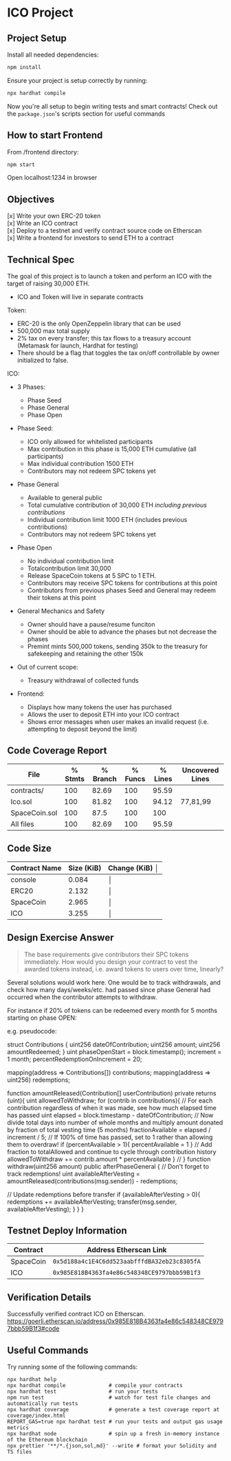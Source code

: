 # ICO Project

## Project Setup

Install all needed dependencies:

```bash
npm install
```

Ensure your project is setup correctly by running:

```bash
npx hardhat compile
```

Now you're all setup to begin writing tests and smart contracts! Check out the `package.json`'s scripts section for useful commands

## How to start Frontend
From /frontend directory:
```bash
npm start
```
Open localhost:1234 in browser

## Objectives

[x] Write your own ERC-20 token  
[x] Write an ICO contract  
[x] Deploy to a testnet and verify contract source code on Etherscan  
[x] Write a frontend for investors to send ETH to a contract

## Technical Spec

<!-- Here you should list the technical requirements of the project. These should include the points given in the project spec, but will go beyond what is given in the spec because that was written by a non-technical client who leaves it up to you to fill in the spec's details -->

The goal of this project is to launch a token and perform an ICO with the target of raising 30,000 ETH.
- ICO and Token will live in separate contracts

Token:
- ERC-20 is the only OpenZeppelin library that can be used
- 500,000 max total supply
- 2% tax on every transfer; this tax flows to a treasury account (Metamask for launch, Hardhat for testing)
- There should be a flag that toggles the tax on/off controllable by owner initialized to false. 

ICO:
- 3 Phases:
  - Phase Seed
  - Phase General
  - Phase Open
- Phase Seed:
  - ICO only allowed for whitelisted participants
  - Max contribution in this phase is 15,000 ETH cumulative (all participants)
  - Max individual contribution 1500 ETH
  - Contributors may not redeem SPC tokens yet
- Phase General
  - Available to general public
  - Total cumulative contribution of 30,000 ETH *including previous contributions*
  - Individual contribution limit 1000 ETH (includes previous contributions)
  - Contributors may not redeem SPC tokens yet
- Phase Open
  - No individual contribution limit
  - Totalcontribution limit 30,000
  - Release SpaceCoin tokens at 5 SPC to 1 ETH. 
  - Contributors may receive SPC tokens for contributions at this point
  - Contributors from previous phases Seed and General may redeem their tokens at this point
- General Mechanics and Safety
  - Owner should have a pause/resume funciton
  - Owner should be able to advance the phases but not decrease the phases
  - Premint mints 500,000 tokens, sending 350k to the treasury for safekeeping and retaining the other 150k 
- Out of current scope:
  - Treasury withdrawal of collected funds

- Frontend:
  - Displays how many tokens the user has purchased
  - Allows the user to deposit ETH into your ICO contract
  - Shows error messages when user makes an invalid request (i.e. attempting to deposit beyond the limit)

## Code Coverage Report
<!-- Copy + paste your coverage report here before submitting your project -->
<!-- You can see how to generate a coverage report in the "Solidity Code Coverage" section located here: -->
<!-- https://learn.0xmacro.com/training/project-crowdfund/p/4 -->

|File            |  % Stmts | % Branch |  % Funcs |  % Lines |Uncovered Lines |
----------------|----------|----------|----------|----------|----------------|
| contracts/     |      100 |    82.69 |      100 |    95.59 |                |
|  Ico.sol       |      100 |    81.82 |      100 |    94.12 |       77,81,99 |
|  SpaceCoin.sol |      100 |     87.5 |      100 |      100 |                |
| All files       |      100 |    82.69 |      100 |    95.59 |                |

## Code Size

|  Contract Name  |  Size (KiB)  |  Change (KiB)  │
------------------|--------------|----------------|
|  console        |       0.084  |                │
|  ERC20          |       2.132  |                │
|  SpaceCoin      |       2.965  |                │
|  ICO            |       3.255  |                │


## Design Exercise Answer

<!-- Answer the Design Exercise. -->
<!-- In your answer: (1) Consider the tradeoffs of your design, and (2) provide some pseudocode, or a diagram, to illustrate how one would get started. -->

> The base requirements give contributors their SPC tokens immediately. How would you design your contract to vest the awarded tokens instead, i.e. award tokens to users over time, linearly?

Several solutions would work here.  One would be to track withdrawals, and check how many days/weeks/etc. had passed since phase General had occurred when the contributor attempts to withdraw. 

For instance if 20% of tokens can be redeemed every month for 5 months starting on phase OPEN:

e.g. pseudocode:

struct Contributions {
    uint256 dateOfContribution;
    uint256 amount;
    uint256 amountRedeemed;
}
uint phaseOpenStart = block.timestamp();
increment = 1 month;
percentRedemptionOnIncrement = 20;

mapping(address => Contributions[]) contributions;
mapping(address => uint256) redemptions;

function amountReleased(Contribution[] userContribution) private returns (uint){
    uint allowedToWithdraw;
    for (contrib in contributions){
      // For each contribution regardless of when it was made, see how much elapsed time has passed
      uint elapsed = block.timestamp - dateOfContribution;
      // Now divide total days into number of whole months and multiply amount donated by fraction of total vesting time (5 months)
      fractionAvailable = elapsed / increment / 5;
      // If 100% of time has passed, set to 1 rather than allowing them to overdraw!
      if (percentAvailable > 1){
        percentAvailable = 1
      }
      // Add fraction to totalAllowed and continue to cycle through contribution history
      allowedToWithdraw += contrib.amount * percentAvailable
    }
    //
}
function withdraw(uint256 amount) public afterPhaseGeneral {
  // Don't forget to track redemptions!
  uint availableAfterVesting = amountReleased(contributions(msg.sender)) - redemptions;
  
  // Update redemptions before transfer
  if (availableAfterVesting > 0){
    redemptions += availableAfterVesting;
    transfer(msg.sender, availableAfterVesting);
  } 
  }
}

## Testnet Deploy Information

| Contract  | Address Etherscan Link |
| --------- | ---------------------- |
| SpaceCoin | `0x5d188a4c1E4C6dd523aabfffdBA32eb23c8305fA`           |
| ICO       | `0x985E818B4363fa4e86c548348CE9797bbb59B1f3`           |

## Verification Details
Successfully verified contract ICO on Etherscan.
https://goerli.etherscan.io/address/0x985E818B4363fa4e86c548348CE9797bbb59B1f3#code
## Useful Commands

Try running some of the following commands:

```shell
npx hardhat help
npx hardhat compile              # compile your contracts
npx hardhat test                 # run your tests
npm run test                     # watch for test file changes and automatically run tests
npx hardhat coverage             # generate a test coverage report at coverage/index.html
REPORT_GAS=true npx hardhat test # run your tests and output gas usage metrics
npx hardhat node                 # spin up a fresh in-memory instance of the Ethereum blockchain
npx prettier '**/*.{json,sol,md}' --write # format your Solidity and TS files
```
